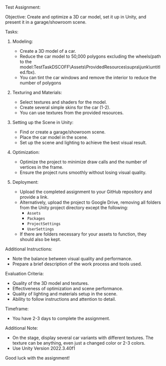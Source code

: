 Test Assignment:

Objective:
Create and optimize a 3D car model, set it up in Unity, and present it in a garage/showroom scene.

Tasks:

1. Modeling:
   - Create a 3D model of a car.
   - Reduce the car model to 50,000 polygons excluding the wheels(path to the model:TestTaskDSCOFF\Assets\ProvidedResources\supra\junk\untitled.fbx).
   - You can tint the car windows and remove the interior to reduce the number of polygons

2. Texturing and Materials:
   - Select textures and shaders for the model.
   - Create several simple skins for the car (1-2).
   - You can use textures from the provided resources.

3. Setting up the Scene in Unity:
   - Find or create a garage/showroom scene.
   - Place the car model in the scene.
   - Set up the scene and lighting to achieve the best visual result.

4. Optimization:
   - Optimize the project to minimize draw calls and the number of vertices in the frame.
   - Ensure the project runs smoothly without losing visual quality.

5. Deployment:
   - Upload the completed assignment to your GitHub repository and provide a link.
   - Alternatively, upload the project to Google Drive, removing all folders from the Unity project directory except the following:
     - `Assets`
     - `Packages`
     - `ProjectSettings`
     - `UserSettings`
   - If there are folders necessary for your assets to function, they should also be kept.

Additional Instructions:
- Note the balance between visual quality and performance.
- Prepare a brief description of the work process and tools used.

Evaluation Criteria:
- Quality of the 3D model and textures.
- Effectiveness of optimization and scene performance.
- Quality of lighting and materials setup in the scene.
- Ability to follow instructions and attention to detail.

Timeframe:
- You have 2-3 days to complete the assignment.

Additional Note:
- On the stage, display several car variants with different textures. The texture can be anything, even just a changed color or 2-3 colors.
- Use Unity Version 2022.3.40f1

Good luck with the assignment!
